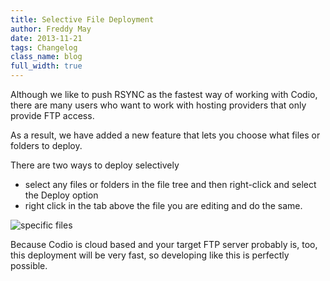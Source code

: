 ```yaml
---
title: Selective File Deployment
author: Freddy May
date: 2013-11-21
tags: Changelog
class_name: blog
full_width: true
---
```


Although we like to push RSYNC as the fastest way of working with Codio, there are many users who want to work with hosting providers that only provide FTP access.

As a result, we have added a new feature that lets you choose what files or folders to deploy.

There are two ways to deploy selectively

- select any files or folders in the file tree and then right-click and select the Deploy option
- right click in the tab above the file you are editing and do the same.

![specific files](/img/blog/deploy-specific.png)

Because Codio is cloud based and your target FTP server probably is, too, this deployment will be very fast, so developing like this is perfectly possible.

